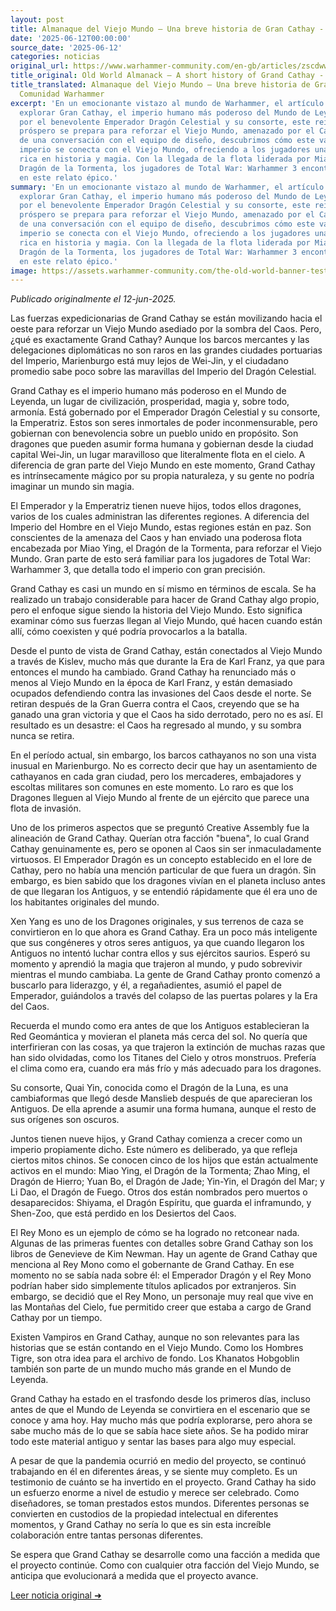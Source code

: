 ```yaml
---
layout: post
title: Almanaque del Viejo Mundo – Una breve historia de Gran Cathay - Comunidad Warhammer
date: '2025-06-12T00:00:00'
source_date: '2025-06-12'
categories: noticias
original_url: https://www.warhammer-community.com/en-gb/articles/zscdwwzf/old-world-almanack-a-short-history-of-cathay/
title_original: Old World Almanack – A short history of Grand Cathay - Warhammer Community
title_translated: Almanaque del Viejo Mundo – Una breve historia de Gran Cathay -
  Comunidad Warhammer
excerpt: 'En un emocionante vistazo al mundo de Warhammer, el artículo nos lleva a
  explorar Gran Cathay, el imperio humano más poderoso del Mundo de Leyenda. Gobernado
  por el benevolente Emperador Dragón Celestial y su consorte, este reino mágico y
  próspero se prepara para reforzar el Viejo Mundo, amenazado por el Caos. A través
  de una conversación con el equipo de diseño, descubrimos cómo este vasto y diverso
  imperio se conecta con el Viejo Mundo, ofreciendo a los jugadores una experiencia
  rica en historia y magia. Con la llegada de la flota liderada por Miao Ying, el
  Dragón de la Tormenta, los jugadores de Total War: Warhammer 3 encontrarán familiaridad
  en este relato épico.'
summary: 'En un emocionante vistazo al mundo de Warhammer, el artículo nos lleva a
  explorar Gran Cathay, el imperio humano más poderoso del Mundo de Leyenda. Gobernado
  por el benevolente Emperador Dragón Celestial y su consorte, este reino mágico y
  próspero se prepara para reforzar el Viejo Mundo, amenazado por el Caos. A través
  de una conversación con el equipo de diseño, descubrimos cómo este vasto y diverso
  imperio se conecta con el Viejo Mundo, ofreciendo a los jugadores una experiencia
  rica en historia y magia. Con la llegada de la flota liderada por Miao Ying, el
  Dragón de la Tormenta, los jugadores de Total War: Warhammer 3 encontrarán familiaridad
  en este relato épico.'
image: https://assets.warhammer-community.com/the-old-world-banner-test.jpg
---
```


*Publicado originalmente el 12-jun-2025.*


Las fuerzas expedicionarias de Grand Cathay se están movilizando hacia el oeste para reforzar un Viejo Mundo asediado por la sombra del Caos. Pero, ¿qué es exactamente Grand Cathay? Aunque los barcos mercantes y las delegaciones diplomáticas no son raros en las grandes ciudades portuarias del Imperio, Marienburgo está muy lejos de Wei-Jin, y el ciudadano promedio sabe poco sobre las maravillas del Imperio del Dragón Celestial.

Grand Cathay es el imperio humano más poderoso en el Mundo de Leyenda, un lugar de civilización, prosperidad, magia y, sobre todo, armonía. Está gobernado por el Emperador Dragón Celestial y su consorte, la Emperatriz. Estos son seres inmortales de poder inconmensurable, pero gobiernan con benevolencia sobre un pueblo unido en propósito. Son dragones que pueden asumir forma humana y gobiernan desde la ciudad capital Wei-Jin, un lugar maravilloso que literalmente flota en el cielo. A diferencia de gran parte del Viejo Mundo en este momento, Grand Cathay es intrínsecamente mágico por su propia naturaleza, y su gente no podría imaginar un mundo sin magia.

El Emperador y la Emperatriz tienen nueve hijos, todos ellos dragones, varios de los cuales administran las diferentes regiones. A diferencia del Imperio del Hombre en el Viejo Mundo, estas regiones están en paz. Son conscientes de la amenaza del Caos y han enviado una poderosa flota encabezada por Miao Ying, el Dragón de la Tormenta, para reforzar el Viejo Mundo. Gran parte de esto será familiar para los jugadores de Total War: Warhammer 3, que detalla todo el imperio con gran precisión.

Grand Cathay es casi un mundo en sí mismo en términos de escala. Se ha realizado un trabajo considerable para hacer de Grand Cathay algo propio, pero el enfoque sigue siendo la historia del Viejo Mundo. Esto significa examinar cómo sus fuerzas llegan al Viejo Mundo, qué hacen cuando están allí, cómo coexisten y qué podría provocarlos a la batalla.

Desde el punto de vista de Grand Cathay, están conectados al Viejo Mundo a través de Kislev, mucho más que durante la Era de Karl Franz, ya que para entonces el mundo ha cambiado. Grand Cathay ha renunciado más o menos al Viejo Mundo en la época de Karl Franz, y están demasiado ocupados defendiendo contra las invasiones del Caos desde el norte. Se retiran después de la Gran Guerra contra el Caos, creyendo que se ha ganado una gran victoria y que el Caos ha sido derrotado, pero no es así. El resultado es un desastre: el Caos ha regresado al mundo, y su sombra nunca se retira.

En el período actual, sin embargo, los barcos cathayanos no son una vista inusual en Marienburgo. No es correcto decir que hay un asentamiento de cathayanos en cada gran ciudad, pero los mercaderes, embajadores y escoltas militares son comunes en este momento. Lo raro es que los Dragones lleguen al Viejo Mundo al frente de un ejército que parece una flota de invasión.

Uno de los primeros aspectos que se preguntó Creative Assembly fue la alineación de Grand Cathay. Querían otra facción "buena", lo cual Grand Cathay genuinamente es, pero se oponen al Caos sin ser inmaculadamente virtuosos. El Emperador Dragón es un concepto establecido en el lore de Cathay, pero no había una mención particular de que fuera un dragón. Sin embargo, es bien sabido que los dragones vivían en el planeta incluso antes de que llegaran los Antiguos, y se entendió rápidamente que él era uno de los habitantes originales del mundo.

Xen Yang es uno de los Dragones originales, y sus terrenos de caza se convirtieron en lo que ahora es Grand Cathay. Era un poco más inteligente que sus congéneres y otros seres antiguos, ya que cuando llegaron los Antiguos no intentó luchar contra ellos y sus ejércitos saurios. Esperó su momento y aprendió la magia que trajeron al mundo, y pudo sobrevivir mientras el mundo cambiaba. La gente de Grand Cathay pronto comenzó a buscarlo para liderazgo, y él, a regañadientes, asumió el papel de Emperador, guiándolos a través del colapso de las puertas polares y la Era del Caos.

Recuerda el mundo como era antes de que los Antiguos establecieran la Red Geomántica y movieran el planeta más cerca del sol. No quería que interfirieran con las cosas, ya que trajeron la extinción de muchas razas que han sido olvidadas, como los Titanes del Cielo y otros monstruos. Prefería el clima como era, cuando era más frío y más adecuado para los dragones.

Su consorte, Quai Yin, conocida como el Dragón de la Luna, es una cambiaformas que llegó desde Manslieb después de que aparecieran los Antiguos. De ella aprende a asumir una forma humana, aunque el resto de sus orígenes son oscuros.

Juntos tienen nueve hijos, y Grand Cathay comienza a crecer como un imperio propiamente dicho. Este número es deliberado, ya que refleja ciertos mitos chinos. Se conocen cinco de los hijos que están actualmente activos en el mundo: Miao Ying, el Dragón de la Tormenta; Zhao Ming, el Dragón de Hierro; Yuan Bo, el Dragón de Jade; Yin-Yin, el Dragón del Mar; y Li Dao, el Dragón de Fuego. Otros dos están nombrados pero muertos o desaparecidos: Shiyama, el Dragón Espíritu, que guarda el inframundo, y Shen-Zoo, que está perdido en los Desiertos del Caos.

El Rey Mono es un ejemplo de cómo se ha logrado no retconear nada. Algunas de las primeras fuentes con detalles sobre Grand Cathay son los libros de Genevieve de Kim Newman. Hay un agente de Grand Cathay que menciona al Rey Mono como el gobernante de Grand Cathay. En ese momento no se sabía nada sobre él: el Emperador Dragón y el Rey Mono podrían haber sido simplemente títulos aplicados por extranjeros. Sin embargo, se decidió que el Rey Mono, un personaje muy real que vive en las Montañas del Cielo, fue permitido creer que estaba a cargo de Grand Cathay por un tiempo.

Existen Vampiros en Grand Cathay, aunque no son relevantes para las historias que se están contando en el Viejo Mundo. Como los Hombres Tigre, son otra idea para el archivo de fondo. Los Khanatos Hobgoblin también son parte de un mundo mucho más grande en el Mundo de Leyenda.

Grand Cathay ha estado en el trasfondo desde los primeros días, incluso antes de que el Mundo de Leyenda se convirtiera en el escenario que se conoce y ama hoy. Hay mucho más que podría explorarse, pero ahora se sabe mucho más de lo que se sabía hace siete años. Se ha podido mirar todo este material antiguo y sentar las bases para algo muy especial.

A pesar de que la pandemia ocurrió en medio del proyecto, se continuó trabajando en él en diferentes áreas, y se siente muy completo. Es un testimonio de cuánto se ha invertido en el proyecto. Grand Cathay ha sido un esfuerzo enorme a nivel de estudio y merece ser celebrado. Como diseñadores, se toman prestados estos mundos. Diferentes personas se convierten en custodios de la propiedad intelectual en diferentes momentos, y Grand Cathay no sería lo que es sin esta increíble colaboración entre tantas personas diferentes.

Se espera que Grand Cathay se desarrolle como una facción a medida que el proyecto continúe. Como con cualquier otra facción del Viejo Mundo, se anticipa que evolucionará a medida que el proyecto avance.


[Leer noticia original ➜](https://www.warhammer-community.com/en-gb/articles/zscdwwzf/old-world-almanack-a-short-history-of-cathay/)